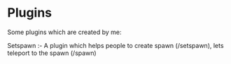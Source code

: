 # Plugins
Some plugins which are created by me:

Setspawn :- A plugin which helps people to create spawn (/setspawn), lets teleport to the spawn (/spawn)
